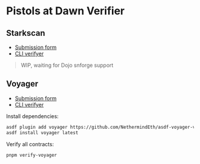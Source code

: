 # Pistols at Dawn Verifier

## Starkscan

* [Submission form](https://docs.google.com/forms/d/e/1FAIpQLSdqBJ311bP7VdYanA4S778LzWS0c_6nEi0yeaeCRvTM9cJPaA/viewform)
* [CLI verifyer](https://github.com/NethermindEth/starknet-contract-verifier)

> WIP, waiting for Dojo snforge support

## Voyager

* [Submission form](https://docs.google.com/forms/d/e/1FAIpQLSfC1MfNJMviRPARsVSZd68luyXUuPfuxPcSWK7Et4SP52733Q/viewform)
* [CLI verifyer](https://github.com/NethermindEth/voyager-verifier)

Install dependencies:

```sh
asdf plugin add voyager https://github.com/NethermindEth/asdf-voyager-verifier.git
asdf install voyager latest
```

Verify all contracts:

```sh
pnpm verify-voyager
```
